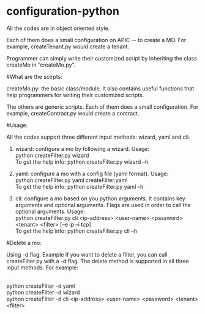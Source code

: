 configuration-python
====================

All the codes are in object oriented style.

Each of them does a small configuration on APIC -- to create a MO. For example, createTenant.py would create a tenant.

Programmer can simply write their customized script by inheriting the class createMo in “createMo.py”.  


#What are the scirpts:

createMo.py: the basic class/module. It also contains useful functions that help programmers for writing their customized scripts.

The others are generic scripts. Each of them does a small configuration. For example, createContract.py would create a contract.

#Usage:

All the codes support three different input methods: wizard, yaml and cli.

1. wizard: configure a mo by following a wizard. Usage: 
<br>python createFilter.py wizard
<br>To get the help info: python createFilter.py wizard –h

2. yaml: configure a mo with a config file (yaml format). Usage:
<br>python createFilter.py yaml createFilter.yaml
<br>To get the help info: python createFilter.py yaml –h

3. cli: configure a mo based on you python arguments.  It contains key arguments and optional arguments. Flags are used in order to call the optional arguments. Usage:
<br>python createFilter.py cli \<ip-address\> \<user-name\> \<password\> \<tenant\> \<filter\> [–e ip –i tcp] 
<br>To get the help info: python createFilter.py cli –h

#Delete a mo:

Using -d flag. Example if you want to delete a filter, you can call createFilter.py with a -d flag. The delete method is supported in all three input methods. For example:

<br>python createFilter -d yaml
<br>python createFilter -d wizard
<br>python createFilter -d cli \<ip-address\> \<user-name\> \<password\> \<tenant\> \<filter\>

